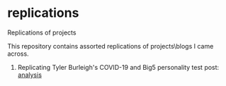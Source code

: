 # replications
Replications of projects

This repository contains assorted replications of projects\blogs I came across.

1. Replicating Tyler Burleigh's COVID-19 and Big5 personality test post: [analysis](https://github.com/AmitLevinson/replications/tree/master/big5-replication)
